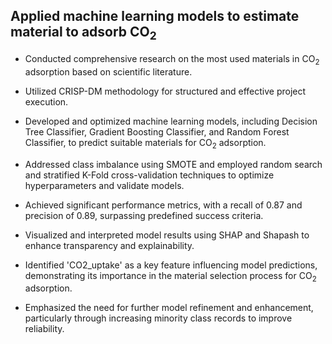 ## Applied machine learning models to estimate material to adsorb CO<sub>2</sub>


- Conducted comprehensive research on the most used materials in CO<sub>2</sub> adsorption based on scientific literature.

- Utilized CRISP-DM methodology for structured and effective project execution.

- Developed and optimized machine learning models, including Decision Tree Classifier, Gradient Boosting Classifier, and Random Forest Classifier, to predict suitable materials for CO<sub>2</sub> adsorption.

- Addressed class imbalance using SMOTE and employed random search and stratified K-Fold cross-validation techniques to optimize hyperparameters and validate models.

- Achieved significant performance metrics, with a recall of 0.87 and precision of 0.89, surpassing predefined success criteria.

- Visualized and interpreted model results using SHAP and Shapash to enhance transparency and explainability.

- Identified 'CO2_uptake' as a key feature influencing model predictions, demonstrating its importance in the material selection process for CO<sub>2</sub> adsorption.

- Emphasized the need for further model refinement and enhancement, particularly through increasing minority class records to improve reliability.
